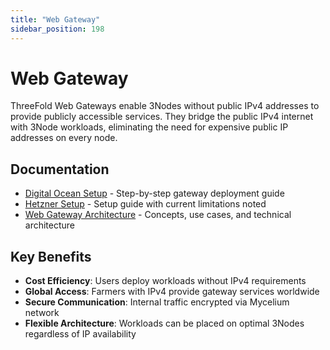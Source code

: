 ```yaml
---
title: "Web Gateway"
sidebar_position: 198
---
```


# Web Gateway

ThreeFold Web Gateways enable 3Nodes without public IPv4 addresses to provide publicly accessible services. They bridge the public IPv4 internet with 3Node workloads, eliminating the need for expensive public IP addresses on every node.

## Documentation

- [Digital Ocean Setup](./web_gateway_digital_ocean) - Step-by-step gateway deployment guide
- [Hetzner Setup](./web_gateway_hetzner) - Setup guide with current limitations noted
- [Web Gateway Architecture](./web_gateway_architecture) - Concepts, use cases, and technical architecture

## Key Benefits

- **Cost Efficiency**: Users deploy workloads without IPv4 requirements
- **Global Access**: Farmers with IPv4 provide gateway services worldwide
- **Secure Communication**: Internal traffic encrypted via Mycelium network
- **Flexible Architecture**: Workloads can be placed on optimal 3Nodes regardless of IP availability